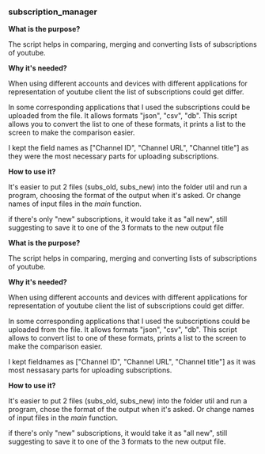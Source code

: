 ### subscription_manager

**What is the purpose?**

The script helps in comparing, merging and converting lists of subscriptions of youtube.

**Why it's needed?**

When using different accounts and devices with different applications for representation of youtube client the list of subscriptions could get differ.

In some corresponding applications that I used the subscriptions could be uploaded from the file. It allows formats "json", "csv", "db". This script allows you to convert the list to one of these formats, it prints a list to the screen to make the comparison easier.

I kept the field names as ["Channel ID", "Channel URL", "Channel title"] as they were the most necessary parts for uploading subscriptions.

**How to use it?**

It's easier to put 2 files (subs_old, subs_new) into the folder util and run a program, choosing the format of the output when it's asked. Or change names of input files in the _main_ function.

if there's only "new" subscriptions, it would take it as "all new", still suggesting to save it to one of the 3 formats to the new output file

**What is the purpose?**

The script helps in comparing, merging and converting lists of subscriptions of youtube.

**Why it's needed?**

When using different accounts and devices with different applications for representation of youtube client the list of subscriptions could get differ.

In some corresponding applications that I used the subscriptions could be uploaded from the file. It allows formats "json", "csv", "db". This script allows to convert list to one of these formats, prints a list to the screen to make the comparison easier.

I kept fieldnames as ["Channel ID", "Channel URL", "Channel title"] as it was most nessasary parts for uploading subscriptions.

**How to use it?**

It's easier to put 2 files (subs_old, subs_new) into the folder util and run a program, chose the format of the output when it's asked. Or change names of input files in the _main_ function.

if there's only "new" subscriptions, it would take it as "all new", still suggesting to save it to one of the 3 formats to the new output file.
